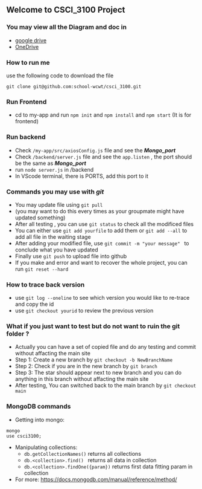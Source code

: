 ## Welcome to CSCI_3100 Project
### You may view all the Diagram and doc in 
+ [google drive](https://drive.google.com/drive/folders/1KoTn5ugbMzSGxRS61RfaG0zq1o0gV_ry?usp=sharing) 
+ [OneDrive](https://mycuhk-my.sharepoint.com/personal/1155109240_link_cuhk_edu_hk/_layouts/15/onedrive.aspx?id=%2Fpersonal%2F1155109240%5Flink%5Fcuhk%5Fedu%5Fhk%2FDocuments%2Fcsci3100%5FGroupE6&originalPath=aHR0cHM6Ly9teWN1aGstbXkuc2hhcmVwb2ludC5jb20vOmY6L2cvcGVyc29uYWwvMTE1NTEwOTI0MF9saW5rX2N1aGtfZWR1X2hrL0Vva3dBSDUzZTE5THFzN1ZNLVFtMzBvQkZJSXVVOFF2Ymo3eS1MaUV5M3pFMlE_cnRpbWU9TmhsU1RrYlQyRWc)

### How to run me
use the following code to download the file
```
git clone git@github.com:school-wcwt/csci_3100.git
```
### Run Frontend
- cd to my-app and run `npm init` and `npm install` and `npm start` (It is for frontend)
### Run backend
- Check `/my-app/src/axiosConfig.js` file and see the ***Mongo_port*** 
- Check `/backend/server.js` file and see the `app.listen` , the port should be the same as ***Mongo_port***
- run `node server.js` in /backend
- In VScode terminal, there is PORTS, add this port to it 

### Commands you may use with ***git***
- You may update file using `git pull` 
- (you may want to do this every times as your groupmate might have updated something)
- After all testing , you can use  `git status` to check all the modificed files
- You can either use `git add yourfile` to add them or `git add --all` to add all file in the waiting stage
- After adding your modified file, use `git commit -m "your message" ` to conclude what you have updated
- Finally use `git push` to upload file into github
- If you make and error and want to recover the whole project, you can run `git reset --hard`

### How to trace back version
- use `git log --oneline` to see which version you would like to re-trace and copy the id
- use `git checkout yourid` to review the previous version

### What if you just want to test but do not want to ruin the git folder ?
- Actually you can have a set of copied file and do any testing and commit without affacting the main site
- Step 1: Create a new branch  by `git checkout -b NewBranchName`
- Step 2: Check if you are in the new branch by `git branch`
- Step 3: The star should appear next to new branch and you can do anything in this branch without affacting the main site
- After testing, You can switched back to the main branch by `git checkout main` 

### MongoDB commands ###
-  Getting into mongo:
```
mongo 
use csci3100;
```
- Manipulating collections:
  - `db.getCollectionNames()` returns all collections
  - `db.<collection>.find() ` returns all data in collection
  - `db.<collection>.findOne({param})` returns first data fitting param in collection
- For more: https://docs.mongodb.com/manual/reference/method/ 

